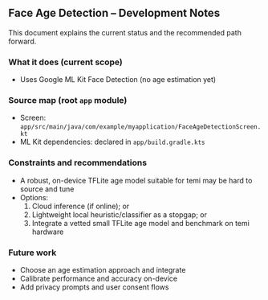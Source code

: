 ## Face Age Detection – Development Notes

This document explains the current status and the recommended path forward.

### What it does (current scope)
- Uses Google ML Kit Face Detection (no age estimation yet)

### Source map (root `app` module)
- Screen: `app/src/main/java/com/example/myapplication/FaceAgeDetectionScreen.kt`
- ML Kit dependencies: declared in `app/build.gradle.kts`

### Constraints and recommendations
- A robust, on-device TFLite age model suitable for temi may be hard to source and tune
- Options:
  1) Cloud inference (if online); or
  2) Lightweight local heuristic/classifier as a stopgap; or
  3) Integrate a vetted small TFLite age model and benchmark on temi hardware

### Future work
- Choose an age estimation approach and integrate
- Calibrate performance and accuracy on-device
- Add privacy prompts and user consent flows


